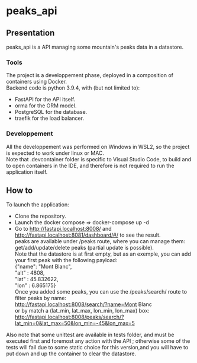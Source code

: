 # peaks_api 
## Presentation
peaks_api is a API managing some mountain's peaks data in a datastore.<br/>
### Tools
The project is a developpement phase, deployed in a composition of containers using Docker.<br/>
Backend code is python 3.9.4, with (but not limited to):<br/>
- FastAPI for the API itself.<br/>
- orma for the ORM model.<br/>
- PostgreSQL for the database.<br/>
- traefik for the load balancer.<br/>
### Developpement
All the developpement was performed on Windows in WSL2, so the project is expected to work under linux or MAC.<br/>
Note that .devcontainer folder is specific to Visual Studio Code, to build and to open containers in the IDE, and therefore is not required to run the application itself.<br/> 
## How to
To launch the application: <br/>
- Clone the repository.<br/>
- Launch the docker compose => docker-compose up -d<br/>
- Go to http://fastapi.localhost:8008/ and http://fastapi.localhost:8081/dashboard/#/ to see the result.<br/>
peaks are available under /peaks route, where you can manage them: get/add/update/delete peaks (partial update is possible).<br/>
Note that the datastore is at first empty, but as an exemple, you can add your first peak with the following payload:<br/>
{"name": "Mont Blanc",<br/> 
 "alt" : 4808,<br/>
 "lat" : 45.832622,<br/>
 "lon" : 6.865175}<br/>
Once you added some peaks, you can use the /peaks/search/ route to filter peaks by name:<br/>
http://fastapi.localhost:8008/search/?name=Mont Blanc<br/>
or by match a (lat_min, lat_max, lon_min, lon_max) box:<br/>
http://fastapi.localhost:8008/peaks/search/?lat_min=0&lat_max=50&lon_min=-45&lon_max=5<br/>

Also note that some unittest are available in tests folder, and must be executed first and foremost any action with the API ; otherwise some of the tests will fail due to some static choice for this version,and you will have to put down and up the container to clear the datastore.<br/>
